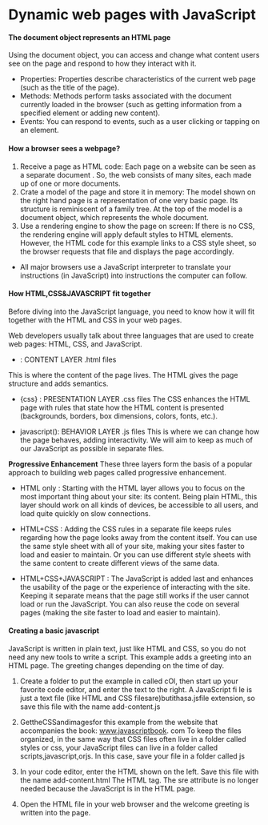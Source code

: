 # Dynamic web pages with JavaScript #

#### The document object represents an HTML page ####

Using the document object, you can access and change what content users see on the page and respond to how they interact with it.

- Properties: Properties describe characteristics of the current web page (such as the title of the page).
- Methods: Methods perform tasks associated with the document currently loaded in the browser (such as getting information from a specified element or adding new content).
- Events: You can respond to events, such as a user clicking or tapping on an element.

#### How a browser sees a webpage? ####

1. Receive a page as HTML code: Each page on a website can be seen as a separate document . So, the web consists of many sites, each made up of one or more documents.
2. Crate a model of the page and store it in memory: The model shown on the right hand page is a representation of one very basic page. Its structure is reminiscent of a family tree. At the top of the model is a document object, which represents the whole document.
3. Use a rendering engine to show the page on screen: If there is no CSS, the rendering engine will apply default styles to HTML elements. However, the HTML code for this example links to a CSS style sheet, so the browser requests that file and displays the page accordingly.

- All major browsers use a JavaScript interpreter to translate your instructions (in JavaScript) into instructions the computer can follow.

#### How HTML,CSS&JAVASCRIPT fit together ####

Before diving into the JavaScript language, you need to know how it will fit together with the HTML and CSS in your web pages.

Web developers usually talk about three languages that are used to create web pages: HTML, CSS, and JavaScript.

- <html>: CONTENT LAYER .html files
This is where the content of the page lives. The HTML gives the page structure and adds semantics.

- {css} : PRESENTATION LAYER .css files
The CSS enhances the HTML page with rules that state how the HTML content is presented (backgrounds, borders, box dimensions, colors, fonts, etc.).

- javascript(): BEHAVIOR LAYER .js files
This is where we can change how the page behaves, adding interactivity. We will aim to keep as much of our JavaScript as possible in separate files.

**Progressive Enhancement**
These three layers form the basis of a popular approach to building web pages called progressive enhancement.

- HTML only : Starting with the HTML layer allows you to focus on the most important thing about your site: its content.
Being plain HTML, this layer should work on all kinds of devices, be accessible to all users, and load quite quickly on slow connections.

- HTML+CSS : Adding the CSS rules in a separate file keeps rules regarding how the page looks away from the content itself.
You can use the same style sheet with all of your site, making your sites faster to load and easier
to maintain. Or you can use different style sheets with the same content to create different views of the same data.

- HTML+CSS+JAVASCRIPT : The JavaScript is added last and enhances the usability of the page or the experience of interacting with the site.
Keeping it separate means that the page still works if the user cannot load or run the JavaScript. You can also reuse the code on several pages (making the site faster to load and easier to maintain).

#### Creating a basic javascript ####

JavaScript is written in plain text, just like HTML and CSS, so you do not need any new tools to write a script. This example adds a greeting into an HTML page. The greeting changes depending on the time of day.

1. Create a folder to put the example in called cOl, then start up your favorite code editor, and enter the text to the right.
A JavaScript fi le is just a text file (like HTML and CSS filesare)butithasa.jsfile extension, so save this file with the name add-content.js

2. GettheCSSandimagesfor this example from the website that accompanies the book: www.javascriptbook. com
To keep the files organized, in the same way that CSS files often live in a folder called styles or css, your JavaScript files can live in a folder called scripts,javascript,orjs. In this case, save your file in a folder called js

3. In your code editor, enter the HTML shown on the left. Save this file with the name add-content.html
The HTML <script> element is usedtoloadtheJavaScriptfile into the page. It has an attribute called src, whose value is the path to the script you created.
This tells the browser to find and load the script file (just like the src attribute on an <img>tag).
  
4. Open the HTML file in your browser. You should see that the JavaScript has added a greeting (in this case, Good Afternoon!) to the page. (These greetings are coming from the JavaScript file; they are not in the HTML file.)

5. Once you have tried the example in your browser, view the source code for the page.
( This option is usually under the View, Tools or Develop menu of the browser.)

6. Once you have tried the example in your browser, view the source code for the page.
( This option is usually under the View, Tools or Develop menu of the browser.)

7. Finally, try opening the HTMLfile, removing the src attribute from the opening <script> tag, and adding the new code shown on the left between the opening <script> tag and the closing </script> tag. The sre attribute is no longer needed because the JavaScript is in the HTML page.
  
8. Open the HTML file in your web browser and the welcome greeting is written into the page.




